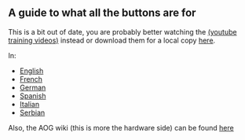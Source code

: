 ## A guide to what all the buttons are for

This is a bit out of date, you are probably better watching the [(youtube training videos)](https://www.youtube.com/playlist?list=PL1N2N2XFHWW1fIDhb7koOa7hxH0LGppYc) instead or download them for a local copy [here](https://www.mediafire.com/folder/wwcvo7zhdogh1/Videos).

In:

* [English](https://github.com/farmerbriantee/AgOpenGPS/raw/master/SourceCode/GPS/Manual.pdf)
* [French](https://github.com/farmerbriantee/AgOpenGPS/raw/master/SourceCode/GPS/Manual.fr.pdf)
* [German](https://github.com/farmerbriantee/AgOpenGPS/raw/master/SourceCode/GPS/Manual.de.pdf)
* [Spanish](https://github.com/farmerbriantee/AgOpenGPS/raw/master/SourceCode/GPS/Manual.es.df)
* [Italian](https://github.com/farmerbriantee/AgOpenGPS/raw/master/SourceCode/GPS/Manual.it.pdf)
* [Serbian](https://github.com/farmerbriantee/AgOpenGPS/raw/master/SourceCode/GPS/Manual.sr.pdf)

Also, the AOG wiki (this is more the hardware side) can be found [here](https://github.com/farmerbriantee/AgOpenGPS/wiki)